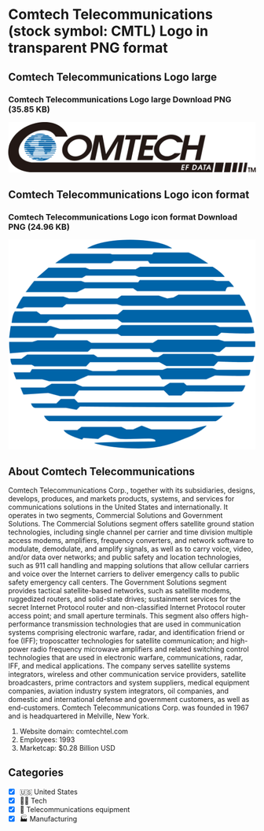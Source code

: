 # Comtech Telecommunications (stock symbol: CMTL) Logo in transparent PNG format

## Comtech Telecommunications Logo large

### Comtech Telecommunications Logo large Download PNG (35.85 KB)

![Comtech Telecommunications Logo large Download PNG (35.85 KB)](/img/orig/CMTL_BIG-7035cd25.png)

## Comtech Telecommunications Logo icon format

### Comtech Telecommunications Logo icon format Download PNG (24.96 KB)

![Comtech Telecommunications Logo icon format Download PNG (24.96 KB)](/img/orig/CMTL-66eb386d.png)

## About Comtech Telecommunications

Comtech Telecommunications Corp., together with its subsidiaries, designs, develops, produces, and markets products, systems, and services for communications solutions in the United States and internationally. It operates in two segments, Commercial Solutions and Government Solutions. The Commercial Solutions segment offers satellite ground station technologies, including single channel per carrier and time division multiple access modems, amplifiers, frequency converters, and network software to modulate, demodulate, and amplify signals, as well as to carry voice, video, and/or data over networks; and public safety and location technologies, such as 911 call handling and mapping solutions that allow cellular carriers and voice over the Internet carriers to deliver emergency calls to public safety emergency call centers. The Government Solutions segment provides tactical satellite-based networks, such as satellite modems, ruggedized routers, and solid-state drives; sustainment services for the secret Internet Protocol router and non-classified Internet Protocol router access point; and small aperture terminals. This segment also offers high-performance transmission technologies that are used in communication systems comprising electronic warfare, radar, and identification friend or foe (IFF); troposcatter technologies for satellite communication; and high-power radio frequency microwave amplifiers and related switching control technologies that are used in electronic warfare, communications, radar, IFF, and medical applications. The company serves satellite systems integrators, wireless and other communication service providers, satellite broadcasters, prime contractors and system suppliers, medical equipment companies, aviation industry system integrators, oil companies, and domestic and international defense and government customers, as well as end-customers. Comtech Telecommunications Corp. was founded in 1967 and is headquartered in Melville, New York.

1. Website domain: comtechtel.com
2. Employees: 1993
3. Marketcap: $0.28 Billion USD


## Categories
- [x] 🇺🇸 United States
- [x] 👩‍💻 Tech
- [x] 📡 Telecommunications equipment
- [x] 🏭 Manufacturing

